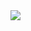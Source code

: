 <a href="">
  <img align="center" src="https://github-readme-stats-sigma-five.vercel.app/api/top-langs/?username=HenriqueCarniell&line_height=40&hide=css"/>
</a>
